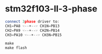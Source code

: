 # stm32f103-ll-3-phase

``` cpp
connect 3phase driver to:
CH1=PA8 ☜--☀--☞ CH1N=PB13
CH2=PA9 ☜--☀--☞ CH2N=PB14
CH3=PA10 ☜--☀--☞ CH3N=PB15

make
make flash
```
